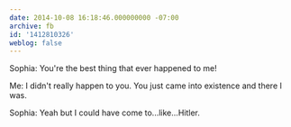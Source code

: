 ```yaml
---
date: 2014-10-08 16:18:46.000000000 -07:00
archive: fb
id: '1412810326'
weblog: false
---
```


Sophia: You're the best thing that ever happened to me!

Me: I didn't really happen to you. You just came into existence and there I was. 

Sophia: Yeah but I could have come to...like...Hitler.
